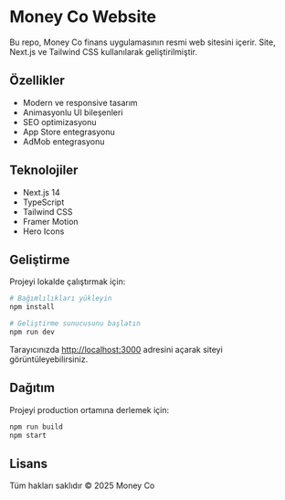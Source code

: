 # Money Co Website

Bu repo, Money Co finans uygulamasının resmi web sitesini içerir. Site, Next.js ve Tailwind CSS kullanılarak geliştirilmiştir.

## Özellikler

- Modern ve responsive tasarım
- Animasyonlu UI bileşenleri
- SEO optimizasyonu
- App Store entegrasyonu
- AdMob entegrasyonu

## Teknolojiler

- Next.js 14
- TypeScript
- Tailwind CSS
- Framer Motion
- Hero Icons

## Geliştirme

Projeyi lokalde çalıştırmak için:

```bash
# Bağımlılıkları yükleyin
npm install

# Geliştirme sunucusunu başlatın
npm run dev
```

Tarayıcınızda [http://localhost:3000](http://localhost:3000) adresini açarak siteyi görüntüleyebilirsiniz.

## Dağıtım

Projeyi production ortamına derlemek için:

```bash
npm run build
npm start
```

## Lisans

Tüm hakları saklıdır © 2025 Money Co